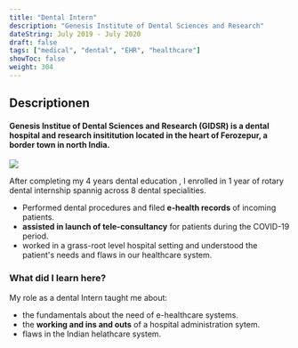 ```yaml
---
title: "Dental Intern"
description: "Genesis Institute of Dental Sciences and Research"
dateString: July 2019 - July 2020
draft: false
tags: ["medical", "dental", "EHR", "healthcare"]
showToc: false
weight: 304
--- 
```


## Descriptionen

#### Genesis Institue of Dental Sciences and Research (GIDSR) is a dental hospital and research insititution located in the heart of Ferozepur, a border town in north India.

![](/experience/dental/dental.JPG)

After completing my 4 years dental education , I enrolled in 1 year of rotary dental internship spannig across 8 dental specialities.

 - Performed dental procedures and filed **e-health records** of incoming patients.
 - **assisted in launch of tele-consultancy** for patients during the COVID-19 period. 
 - worked in a grass-root level hospital setting and understood the patient's needs and flaws in our healthcare system.

 ### What did I learn here?
My role as a dental Intern taught me about:
- the fundamentals about the need of e-healthcare systems.
- the **working and ins and outs** of a hospital administration sytem.
- flaws in the Indian helathcare system.
